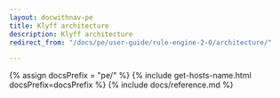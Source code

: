 ```yaml
---
layout: docwithnav-pe
title: Klyff architecture
description: Klyff architecture
redirect_from: "/docs/pe/user-guide/rule-engine-2-0/architecture/"

---
```


{% assign docsPrefix = "pe/" %}
{% include get-hosts-name.html docsPrefix=docsPrefix %}
{% include docs/reference.md %}